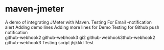 # maven-jmeter
A demo of integrating JMeter with Maven.
Testing
For Email -notification alert
Adding demo lines
Adding more lines for Demo
Testing for Github push notification  
github-webhook2
github-webhook3
gi2
github-webhook3thub-webhook2
github-webhook3
Testing script
jhjkkkl
Test
